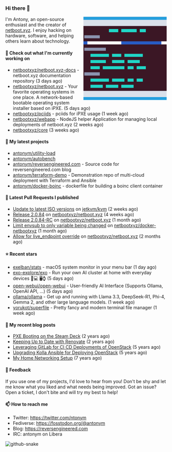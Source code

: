 
### Hi there 👋

<img align="right" src="https://raw.githubusercontent.com/antonym/antonym/master/assets/nbxyz.png" width="260">

I'm Antony, an open-source enthusiast and the creator of [netboot.xyz](https://netboot.xyz). I enjoy 
hacking on hardware, software, and helping others learn about technology. 

#### 👷 Check out what I'm currently working on

- [netbootxyz/netboot.xyz-docs](https://github.com/netbootxyz/netboot.xyz-docs) - netboot.xyz documentation repository (3 days ago)
- [netbootxyz/netboot.xyz](https://github.com/netbootxyz/netboot.xyz) - Your favorite operating systems in one place.  A network-based bootable operating system installer based on iPXE. (5 days ago)
- [netbootxyz/pciids](https://github.com/netbootxyz/pciids) - pciids for iPXE usage (1 week ago)
- [netbootxyz/webapp](https://github.com/netbootxyz/webapp) - NodeJS helper Application for managing local deployments of netboot.xyz (2 weeks ago)
- [netbootxyz/core](https://github.com/netbootxyz/core) (3 weeks ago)

#### 🌱 My latest projects

- [antonym/utility-load](https://github.com/antonym/utility-load)
- [antonym/autobench](https://github.com/antonym/autobench)
- [antonym/reversengineered.com](https://github.com/antonym/reversengineered.com) - Source code for reversengineered.com blog
- [antonym/terraform-demo](https://github.com/antonym/terraform-demo) - Demonstration repo of multi-cloud deployment with Terraform and Ansible
- [antonym/docker-boinc](https://github.com/antonym/docker-boinc) - dockerfile for building a boinc client container

#### 🔨 Latest Pull Requests I published

- [Update to latest ISO versions](https://github.com/jetkvm/kvm/pull/78) on [jetkvm/kvm](https://github.com/jetkvm/kvm) (2 weeks ago)
- [Release 2.0.84](https://github.com/netbootxyz/netboot.xyz/pull/1557) on [netbootxyz/netboot.xyz](https://github.com/netbootxyz/netboot.xyz) (4 weeks ago)
- [Release 2.0.84-RC](https://github.com/netbootxyz/netboot.xyz/pull/1556) on [netbootxyz/netboot.xyz](https://github.com/netbootxyz/netboot.xyz) (1 month ago)
- [Limit envsub to only variable being changed](https://github.com/netbootxyz/docker-netbootxyz/pull/78) on [netbootxyz/docker-netbootxyz](https://github.com/netbootxyz/docker-netbootxyz) (1 month ago)
- [Allow for live_endpoint override](https://github.com/netbootxyz/netboot.xyz/pull/1537) on [netbootxyz/netboot.xyz](https://github.com/netbootxyz/netboot.xyz) (2 months ago)

#### ⭐ Recent stars

- [exelban/stats](https://github.com/exelban/stats) - macOS system monitor in your menu bar (1 day ago)
- [exo-explore/exo](https://github.com/exo-explore/exo) - Run your own AI cluster at home with everyday devices 📱💻 🖥️⌚ (5 days ago)
- [open-webui/open-webui](https://github.com/open-webui/open-webui) - User-friendly AI Interface (Supports Ollama, OpenAI API, ...) (5 days ago)
- [ollama/ollama](https://github.com/ollama/ollama) - Get up and running with Llama 3.3, DeepSeek-R1, Phi-4, Gemma 2, and other large language models. (1 week ago)
- [yorukot/superfile](https://github.com/yorukot/superfile) - Pretty fancy and modern terminal file manager (1 week ago)

#### 📜 My recent blog posts

- [PXE Booting on the Steam Deck](https://www.reversengineered.com/2022/08/02/pxe-booting-on-the-steam-deck/) (2 years ago)
- [Keeping Up to Date with Renovate](https://www.reversengineered.com/2022/03/13/keeping-up-to-date-with-renovate/) (2 years ago)
- [Leveraging GitLab for CI CD Deployments of OpenStack](https://www.reversengineered.com/2019/08/13/leveraging-gitlab-for-ci-cd-deployments-of-openstack/) (5 years ago)
- [Upgrading Kolla Ansible for Deploying OpenStack](https://www.reversengineered.com/2019/05/10/upgrading-kolla-ansible-for-deploying-openstack/) (5 years ago)
- [My Home Networking Setup](https://www.reversengineered.com/2017/07/29/my-home-networking-setup/) (7 years ago)

#### 💬 Feedback

If you use one of my projects, I'd love to hear from you! Don't be shy and let me know what you liked
and what needs being improved. Got an issue? Open a ticket, I don't bite and will try my best to help!

#### 📫 How to reach me

- Twitter: https://twitter.com/ntonym
- Fediverse: https://fosstodon.org/@antonym
- Blog: https://reversengineered.com
- IRC: antonym on Libera
<picture>
  <source media="(prefers-color-scheme: dark)" srcset="https://raw.githubusercontent.com/antonym/antonym/output/github-contribution-grid-snake-dark.svg" />
  <source media="(prefers-color-scheme: light)" srcset="https://raw.githubusercontent.com/antonym/antonym/output/github-contribution-grid-snake.svg" />
  <img alt="github-snake" src="github-snake.svg" />
</picture>
